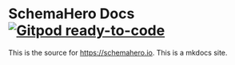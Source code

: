 # SchemaHero Docs [![Gitpod ready-to-code](https://img.shields.io/badge/Gitpod-ready--to--code-blue?logo=gitpod)](https://github.com/schemahero/schemahero)

This is the source for https://schemahero.io.
This is a mkdocs site.
